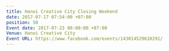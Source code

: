 ```yaml
---
title: Hanoi Creative City Closing Weekend
date: 2017-07-17 07:54:00 +07:00
position: 50
Event date: 2017-07-23 00:00:00 +07:00
Venue: Hanoi Creative City
Event URL: https://www.facebook.com/events/143014529610291/
---
```


